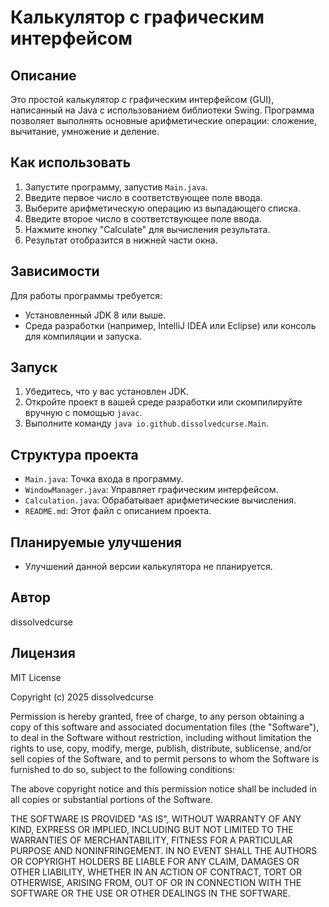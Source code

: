 # Калькулятор с графическим интерфейсом

## Описание

Это простой калькулятор с графическим интерфейсом (GUI), написанный на Java с использованием библиотеки Swing. Программа позволяет выполнять основные арифметические операции: сложение, вычитание, умножение и деление.

## Как использовать

1. Запустите программу, запустив `Main.java`.
2. Введите первое число в соответствующее поле ввода.
3. Выберите арифметическую операцию из выпадающего списка.
4. Введите второе число в соответствующее поле ввода.
5. Нажмите кнопку "Calculate" для вычисления результата.
6. Результат отобразится в нижней части окна.

## Зависимости

Для работы программы требуется:
- Установленный JDK 8 или выше.
- Среда разработки (например, IntelliJ IDEA или Eclipse) или консоль для компиляции и запуска.

## Запуск

1. Убедитесь, что у вас установлен JDK.
2. Откройте проект в вашей среде разработки или скомпилируйте вручную с помощью `javac`.
3. Выполните команду `java io.github.dissolvedcurse.Main`.

## Структура проекта

- `Main.java`: Точка входа в программу.
- `WindowManager.java`: Управляет графическим интерфейсом.
- `Calculation.java`: Обрабатывает арифметические вычисления.
- `README.md`: Этот файл с описанием проекта.

## Планируемые улучшения

- Улучшений данной версии калькулятора не планируется.

## Автор

dissolvedcurse

## Лицензия

MIT License

Copyright (c) 2025 dissolvedcurse

Permission is hereby granted, free of charge, to any person obtaining a copy
of this software and associated documentation files (the "Software"), to deal
in the Software without restriction, including without limitation the rights
to use, copy, modify, merge, publish, distribute, sublicense, and/or sell
copies of the Software, and to permit persons to whom the Software is
furnished to do so, subject to the following conditions:

The above copyright notice and this permission notice shall be included in all
copies or substantial portions of the Software.

THE SOFTWARE IS PROVIDED "AS IS", WITHOUT WARRANTY OF ANY KIND, EXPRESS OR
IMPLIED, INCLUDING BUT NOT LIMITED TO THE WARRANTIES OF MERCHANTABILITY,
FITNESS FOR A PARTICULAR PURPOSE AND NONINFRINGEMENT. IN NO EVENT SHALL THE
AUTHORS OR COPYRIGHT HOLDERS BE LIABLE FOR ANY CLAIM, DAMAGES OR OTHER
LIABILITY, WHETHER IN AN ACTION OF CONTRACT, TORT OR OTHERWISE, ARISING FROM,
OUT OF OR IN CONNECTION WITH THE SOFTWARE OR THE USE OR OTHER DEALINGS IN THE
SOFTWARE.
